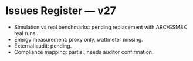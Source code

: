 # Issues Register — v27

- Simulation vs real benchmarks: pending replacement with ARC/GSM8K real runs.
- Energy measurement: proxy only, wattmeter missing.
- External audit: pending.
- Compliance mapping: partial, needs auditor confirmation.
